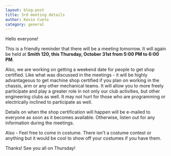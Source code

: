 ```yaml
---
layout: blog-post
title: 3rd meeting details
author: Kevin Cueto
category: general
---
```


Hello everyone!

This is a friendly reminder that there will be a meeting tomorrow. It will again be held at **Smith 120, this Thursday, October 31st from 5:00 PM to 6:00 PM**.

Also, we are working on getting a weekend date for people to get shop certified. Like what was discussed in the meetings - it will be highly advantageous to get machine shop certified if you plan on working in the chassis, arm or any other mechanical teams. It will allow you to more freely participate and play a greater role in not only our club activities, but other engineering clubs as well. It may not hurt for those who are programming or electrically inclined to participate as well.

<!--more-->

Details on when the shop certification will happen will be e-mailed to everyone as soon as it becomes available. Otherwise, listen out for any information during the meetings.

Also - Feel free to come in costume. There isn't a costume contest or anything but it would be cool to show off your costumes if you have them.

Thanks! See you all on Thursday!